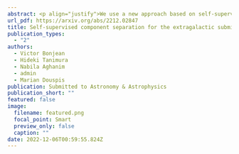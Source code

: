 ```yaml
---
abstract: <p align="justify">We use a new approach based on self-supervised deep learning networks originally applied to transparency separation in order to simultaneously extract the components of the extragalactic submillimeter sky, namely the Cosmic Microwave Background (CMB), the Cosmic Infrared Background (CIB), and the Sunyaev-Zel'dovich (SZ) effect. In this proof-of-concept paper, we test our approach on the WebSky extragalactic simulation maps in a range of frequencies from 93 to 545 GHz, and compare with one of the state-of-the-art traditional method MILCA for the case of SZ. We compare first visually the images, and then statistically the full-sky reconstructed high-resolution maps with power spectra. We study the contamination from other components with cross spectra, and we particularly emphasize the correlation between the CIB and the SZ effect and compute SZ fluxes around positions of galaxy clusters. The independent networks learn how to reconstruct the different components with less contamination than MILCA. Although this is tested here in ideal case (without noise, beams, nor foregrounds), this method shows good potential for application in future experiments such as Simons Observatory (SO) in combination with the Planck satellite.</p>
url_pdf: https://arxiv.org/abs/2212.02847
title: Self-supervised component separation for the extragalactic submillimeter sky
publication_types:
  - "2"
authors:
  - Victor Bonjean
  - Hideki Tanimura
  - Nabila Aghanim
  - admin
  - Marian Douspis
publication: Submitted to Astronomy & Astrophysics
publication_short: ""
featured: false
image:
  filename: featured.png
  focal_point: Smart
  preview_only: false
  caption: ""
date: 2022-12-06T00:59:55.824Z
---
```


